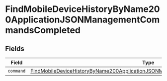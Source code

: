 # FindMobileDeviceHistoryByName200ApplicationJSONManagementCommandsCompleted


## Fields

| Field                                                                                                                                                                                             | Type                                                                                                                                                                                              | Required                                                                                                                                                                                          | Description                                                                                                                                                                                       |
| ------------------------------------------------------------------------------------------------------------------------------------------------------------------------------------------------- | ------------------------------------------------------------------------------------------------------------------------------------------------------------------------------------------------- | ------------------------------------------------------------------------------------------------------------------------------------------------------------------------------------------------- | ------------------------------------------------------------------------------------------------------------------------------------------------------------------------------------------------- |
| `command`                                                                                                                                                                                         | [FindMobileDeviceHistoryByName200ApplicationJSONManagementCommandsCompletedCommand](../../models/operations/findmobiledevicehistorybyname200applicationjsonmanagementcommandscompletedcommand.md) | :heavy_minus_sign:                                                                                                                                                                                | N/A                                                                                                                                                                                               |